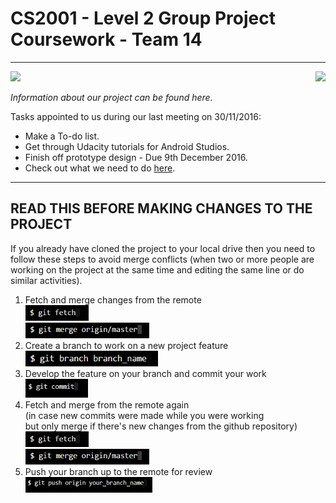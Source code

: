# CS2001 - Level 2 Group Project Coursework - Team 14
------------------------------------------------------

<img src="https://upload.wikimedia.org/wikipedia/en/b/b6/Brunel_University_Logo.png" height="120"> 
<img src="https://github.com/BrunelCS/cs2001-coursework-2016-17-level-2-team-14/blob/master/logo.jpg" height="100" align="right">

_Information about our project can be found here._

Tasks appointed to us during our last meeting on 30/11/2016:
- Make a To-do list.  
- Get through Udacity tutorials for Android Studios.  
- Finish off prototype design - Due 9th December 2016.  
- Check out what we need to do <a href="https://github.com/BrunelCS/cs2001-coursework-2016-17-level-2-team-14/projects/2">here</a>.

------------------------------------
READ THIS BEFORE MAKING CHANGES TO THE PROJECT
------------------------------------

If you already have cloned the project to your local drive then you need to follow these steps
to avoid merge conflicts (when two or more people are working on the project at the same time
and editing the same line or do similar activities). 

1. Fetch and merge changes from the remote <br>
   <img src="README-img/git-fetch.PNG" height="25" title="retrieve the project from github"><br>
   <img src="README-img/git-merge.PNG" height="25" title="merge the branch to your local branch master">	
2. Create a branch to work on a new project feature <br>
   <img src="README-img/branch.PNG" height="25" title="Create a new branch"><br>
3. Develop the feature on your branch and commit your work <br>
   <img src="README-img/git-commit.PNG" height="30">
4. Fetch and merge from the remote again <br>
(in case new commits were made while you were working <br>
but only merge if there's new changes from the github repository) <br>
   <img src="README-img/git-fetch.PNG" height="25"><br>
   <img src="README-img/git-merge.PNG" height="25"><br>
5. Push your branch up to the remote for review <br>
   <img src="README-img/git-push.PNG" height="25" title="push changes to the main repository"><br>
